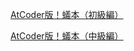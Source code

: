 
[AtCoder版！蟻本（初級編）](https://qiita.com/drken/items/e77685614f3c6bf86f44)

[AtCoder版！蟻本（中級編）](https://qiita.com/drken/items/2f56925972c1d34e05d8)
